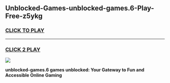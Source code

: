 
## Unblocked-Games-unblocked-games.6-Play-Free-z5ykg
<h3>
<a href="https://premium76.site?title=unblocked-games.6&ref=15A">CLICK TO PLAY</a></h3>
<hr>

<h3>
<a href="https://premium76.site?title=unblocked-games.6&ref=15A">CLICK 2 PLAY</a>
  
</h3>

<a href="https://premium76.site?title=unblocked-games.6&ref=15A"><img src="https://clearcache.store/games.png"></a>


**unblocked-games.6 games unblocked: Your Gateway to Fun and Accessible Online Gaming**
